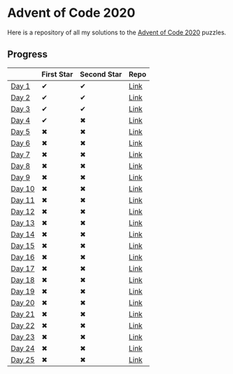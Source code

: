 # Advent of Code 2020
Here is a repository of all my solutions to the [Advent of Code 2020](https://adventofcode.com/2020/) puzzles.

## Progress
|                                                | First Star  | Second Star |                                            Repo                                    |
|------------------------------------------------|-------------|-------------|------------------------------------------------------------------------------------|
| [Day 1](https://adventofcode.com/2020/day/1)   | ✔          | ✔           | [Link](https://github.com/Ewan-Selkirk/Advent-of-Code-2020/tree/main/src/day1)     |
| [Day 2](https://adventofcode.com/2020/day/2)   | ✔          | ✔           | [Link](https://github.com/Ewan-Selkirk/Advent-of-Code-2020/tree/main/src/day2)     |
| [Day 3](https://adventofcode.com/2020/day/3)   | ✔          | ✔           | [Link](https://github.com/Ewan-Selkirk/Advent-of-Code-2020/tree/main/src/day3)     |
| [Day 4](https://adventofcode.com/2020/day/4)   | ✔          | ✖           | [Link](https://github.com/Ewan-Selkirk/Advent-of-Code-2020/tree/main/src/day4)     |
| [Day 5](https://adventofcode.com/2020/day/5)   | ✖          | ✖           | [Link](https://github.com/Ewan-Selkirk/Advent-of-Code-2020/tree/main/src/day5)     |
| [Day 6](https://adventofcode.com/2020/day/6)   | ✖          | ✖           | [Link](https://github.com/Ewan-Selkirk/Advent-of-Code-2020/tree/main/src/day6)     |
| [Day 7](https://adventofcode.com/2020/day/7)   | ✖          | ✖           | [Link](https://github.com/Ewan-Selkirk/Advent-of-Code-2020/tree/main/src/day7)     |
| [Day 8](https://adventofcode.com/2020/day/8)   | ✖          | ✖           | [Link](https://github.com/Ewan-Selkirk/Advent-of-Code-2020/tree/main/src/day8)     |
| [Day 9](https://adventofcode.com/2020/day/9)   | ✖          | ✖           | [Link](https://github.com/Ewan-Selkirk/Advent-of-Code-2020/tree/main/src/day9)     |
| [Day 10](https://adventofcode.com/2020/day/10) | ✖          | ✖           | [Link](https://github.com/Ewan-Selkirk/Advent-of-Code-2020/tree/main/src/day10)    |
| [Day 11](https://adventofcode.com/2020/day/11) | ✖          | ✖           | [Link](https://github.com/Ewan-Selkirk/Advent-of-Code-2020/tree/main/src/day11)    |
| [Day 12](https://adventofcode.com/2020/day/12) | ✖          | ✖           | [Link](https://github.com/Ewan-Selkirk/Advent-of-Code-2020/tree/main/src/day12)    |
| [Day 13](https://adventofcode.com/2020/day/13) | ✖          | ✖           | [Link](https://github.com/Ewan-Selkirk/Advent-of-Code-2020/tree/main/src/day13)    |
| [Day 14](https://adventofcode.com/2020/day/14) | ✖          | ✖           | [Link](https://github.com/Ewan-Selkirk/Advent-of-Code-2020/tree/main/src/day14)    |
| [Day 15](https://adventofcode.com/2020/day/15) | ✖          | ✖           | [Link](https://github.com/Ewan-Selkirk/Advent-of-Code-2020/tree/main/src/day15)    |
| [Day 16](https://adventofcode.com/2020/day/16) | ✖          | ✖           | [Link](https://github.com/Ewan-Selkirk/Advent-of-Code-2020/tree/main/src/day16)    |
| [Day 17](https://adventofcode.com/2020/day/17) | ✖          | ✖           | [Link](https://github.com/Ewan-Selkirk/Advent-of-Code-2020/tree/main/src/day17)    |
| [Day 18](https://adventofcode.com/2020/day/18) | ✖          | ✖           | [Link](https://github.com/Ewan-Selkirk/Advent-of-Code-2020/tree/main/src/day18)    |
| [Day 19](https://adventofcode.com/2020/day/19) | ✖          | ✖           | [Link](https://github.com/Ewan-Selkirk/Advent-of-Code-2020/tree/main/src/day19)    |
| [Day 20](https://adventofcode.com/2020/day/20) | ✖          | ✖           | [Link](https://github.com/Ewan-Selkirk/Advent-of-Code-2020/tree/main/src/day20)    |
| [Day 21](https://adventofcode.com/2020/day/21) | ✖          | ✖           | [Link](https://github.com/Ewan-Selkirk/Advent-of-Code-2020/tree/main/src/day21)    |
| [Day 22](https://adventofcode.com/2020/day/22) | ✖          | ✖           | [Link](https://github.com/Ewan-Selkirk/Advent-of-Code-2020/tree/main/src/day22)    |
| [Day 23](https://adventofcode.com/2020/day/23) | ✖          | ✖           | [Link](https://github.com/Ewan-Selkirk/Advent-of-Code-2020/tree/main/src/day23)    |
| [Day 24](https://adventofcode.com/2020/day/24) | ✖          | ✖           | [Link](https://github.com/Ewan-Selkirk/Advent-of-Code-2020/tree/main/src/day24)    |
| [Day 25](https://adventofcode.com/2020/day/25) | ✖          | ✖           | [Link](https://github.com/Ewan-Selkirk/Advent-of-Code-2020/tree/main/src/day25)    |
